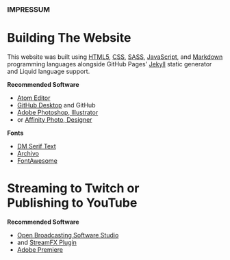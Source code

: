 ### IMPRESSUM

# Building The Website

This website was built using [HTML5](https://en.wikipedia.org/wiki/HTML5), [CSS](https://en.wikipedia.org/wiki/CSS), [SASS](https://en.wikipedia.org/wiki/Sass_(stylesheet_language)), [JavaScript](https://en.wikipedia.org/wiki/JavaScript), and [Markdown](https://en.wikipedia.org/wiki/Markdown) programming languages alongside GitHub Pages' [Jekyll](https://en.wikipedia.org/wiki/Jekyll_(software)) static generator and Liquid language support.

**Recommended Software**
* [Atom Editor](https://atom.io/)
* [GitHub Desktop](https://desktop.github.com/) and GitHub
* [Adobe Photoshop, Illustrator](https://www.adobe.com/creativecloud.html)
* or [Affinity Photo, Designer](https://affinity.serif.com/en-us/)

**Fonts**
* [DM Serif Text](https://fonts.google.com/specimen/DM+Serif+Text)
* [Archivo](https://fonts.google.com/specimen/Archivo)
* [FontAwesome](https://fontawesome.com/)

# Streaming to Twitch or<br />Publishing to YouTube

**Recommended Software**
* [Open Broadcasting Software Studio](https://obsproject.com/)
* and [StreamFX Plugin](https://obsproject.com/forum/resources/streamfx-for-obs-studio.578/)
* [Adobe Premiere](https://www.adobe.com/products/premiere.html)
